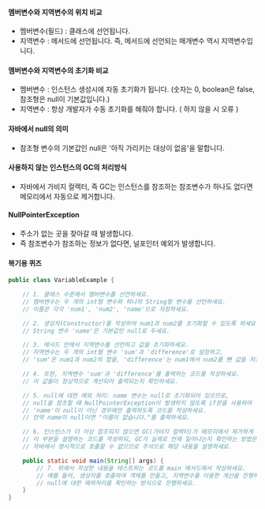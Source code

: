 #### 멤버변수와 지역변수의 위치 비교
- 멤버변수(필드) : 클래스에 선언됩니다.
- 지역변수 : 메서드에 선언됩니다. 즉, 메서드에 선언되는 매개변수 역시 지역변수입니다.

#### 멤버변수와 지역변수의 초기화 비교
- 멤버변수 : 인스턴스 생성시에 자동 초기화가 됩니다. (숫자는 0, boolean은 false, 참조형은 null이 기본값입니다.)
- 지역변수 : 항상 개발자가 수동 초기화를 해줘야 합니다. ( 하지 않을 시 오류 )

#### 자바에서 null의 의미
- 참조형 변수의 기본값인 null은 '아직 가리키는 대상이 없음'을 말합니다.

#### 사용하지 않는 인스턴스의 GC의 처리방식
- 자바에서 가비지 컬렉터, 즉 GC는 인스턴스를 참조하는 참조변수가 하나도 없다면 메모리에서 자동으로 제거합니다.

#### NullPointerException
- 주소가 없는 곳을 찾아갈 때 발생합니다.
- 즉 참조변수가 참조하는 정보가 없다면, 널포인터 예외가 발생합니다.

#### 복기용 퀴즈
```java
public class VariableExample {

    // 1. 클래스 수준에서 멤버변수를 선언하세요.
    // 멤버변수는 두 개의 int형 변수와 하나의 String형 변수를 선언하세요.
    // 이름은 각각 'num1', 'num2', 'name'으로 지정하세요.

    // 2. 생성자(Constructor)를 작성하여 num1과 num2를 초기화할 수 있도록 하세요.
    // String 변수 'name'은 기본값인 null로 두세요.

    // 3. 메서드 안에서 지역변수를 선언하고 값을 초기화하세요.
    // 지역변수는 두 개의 int형 변수 'sum'과 'difference'로 설정하고,
    // 'sum'은 num1과 num2의 합을, 'difference'는 num1에서 num2를 뺀 값을 저장하세요.

    // 4. 또한, 지역변수 'sum'과 'difference'를 출력하는 코드를 작성하세요.
    // 이 값들이 정상적으로 계산되어 출력되는지 확인하세요.

    // 5. null에 대한 예외 처리: name 변수는 null로 초기화되어 있으므로, 
    // null을 참조할 때 NullPointerException이 발생하지 않도록 if문을 사용하여 
    // 'name'이 null이 아닌 경우에만 출력하도록 코드를 작성하세요.
    // 만약 name이 null이면 "이름이 없습니다."를 출력하세요.

    // 6. 인스턴스가 더 이상 참조되지 않으면 GC(가비지 컬렉터)가 메모리에서 제거하게 됩니다.
    // 이 부분을 설명하는 코드를 작성하되, GC가 실제로 언제 일어나는지 확인하는 방법은
    // 자바에서 명시적으로 호출할 수 없으므로 주석으로 해당 내용을 설명하세요.

    public static void main(String[] args) {
        // 7. 위에서 작성한 내용을 테스트하는 코드를 main 메서드에서 작성하세요.
        // 예를 들어, 생성자를 호출하여 객체를 만들고, 지역변수를 이용한 계산을 진행하고,
        // null에 대한 예외처리를 확인하는 방식으로 진행하세요.
    }
}
```
